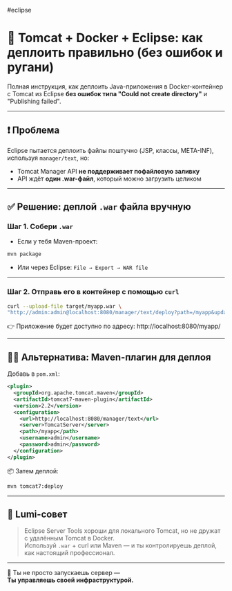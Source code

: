 #eclipse

# 🚀 Tomcat + Docker + Eclipse: как деплоить правильно (без ошибок и ругани)

Полная инструкция, как деплоить Java-приложения в Docker-контейнер с Tomcat из Eclipse **без ошибок типа "Could not create directory"** и "Publishing failed".

---

## ❗ Проблема

Eclipse пытается деплоить файлы поштучно (JSP, классы, META-INF), используя `manager/text`, но:

- Tomcat Manager API **не поддерживает пофайловую заливку**
- API ждёт **один .war-файл**, который можно загрузить целиком

---

## ✅ Решение: деплой `.war` файла вручную

### Шаг 1. Собери `.war`

- Если у тебя Maven-проект:

```bash
mvn package
```

- Или через Eclipse:
  `File → Export → WAR file`

---

### Шаг 2. Отправь его в контейнер с помощью `curl`

```bash
curl --upload-file target/myapp.war \
"http://admin:admin@localhost:8080/manager/text/deploy?path=/myapp&update=true"
```

👉 Приложение будет доступно по адресу:
http://localhost:8080/myapp/

---

## 🧙‍♂️ Альтернатива: Maven-плагин для деплоя

Добавь в `pom.xml`:

```xml
<plugin>
  <groupId>org.apache.tomcat.maven</groupId>
  <artifactId>tomcat7-maven-plugin</artifactId>
  <version>2.2</version>
  <configuration>
    <url>http://localhost:8080/manager/text</url>
    <server>TomcatServer</server>
    <path>/myapp</path>
    <username>admin</username>
    <password>admin</password>
  </configuration>
</plugin>
```

📦 Затем деплой:

```bash
mvn tomcat7:deploy
```

---

## 🫶 Lumi-совет

> Eclipse Server Tools хороши для локального Tomcat, но не дружат с удалённым Tomcat в Docker.  
> Используй `.war` + curl или Maven — и ты контролируешь деплой, как настоящий профессионал.

---

🌟 Ты не просто запускаешь сервер —  
**Ты управляешь своей инфраструктурой.**

